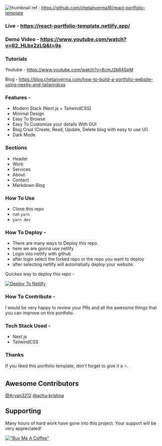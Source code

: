 ![thumbnail](https://user-images.githubusercontent.com/16558205/180779213-ea740975-3df1-460a-a964-0a623ee25872.png)
ref : https://github.com/chetanverma16/react-portfolio-template
### Live - https://react-portfolio-template.netlify.app/

### Demo Video - https://www.youtube.com/watch?v=62_HLbx2zLQ&t=9s

### Tutorials

Youtube - https://www.youtube.com/watch?v=8cmJ2kR4SpM

Blog - https://blog.chetanverma.com/how-to-build-a-portfolio-website-using-nextjs-and-tailwindcss

### Features - 

- Modern Stack (Next.js + TailwindCSS)
- Minimal Design
- Easy To Browse
- Easy To Customize your details With GUI
- Blog Crud (Create, Read, Update, Delete blog with easy to use UI).
- Dark Mode


### Sections

- Header
- Work
- Services
- About
- Contact
- Markdown Blog


### How To Use

- Clone this repo
- run `yarn`
- `yarn dev`


### How To Deploy - 

- There are many ways to Deploy this repo.
- here we are gonna use netlify
- Login into netlify with github
- after login select the forked repo or the repo you want to deploy
- after selecting netlify will automatially deploy your website.

Quickes way to deploy this repo - 

[![Deploy To Netlify](https://www.netlify.com/img/deploy/button.svg)](https://app.netlify.com/start/deploy?repository=https://github.com/chetanverma16/react-portfolio-template)


### How To Contribute - 

I would be very happy to review your PRs and all the awesome things that you can improve on this portfolio.


### Tech Stack Used - 
- Next.js
- TailwindCSS


### Thanks

If you liked this portfolio template, don't forget to give it a ⭐.

## Awesome Contributors
[@Aryan3212](https://github.com/Aryan3212) [@achu-krishna](https://github.com/achu-krishna)

## Supporting
Many hours of hard work have gone into this project. Your support will be very appreciated!

[!["Buy Me A Coffee"](https://www.buymeacoffee.com/assets/img/custom_images/orange_img.png)](https://www.buymeacoffee.com/chetanverma)






